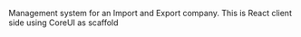 Management system for an Import and Export company.
This is React client side using CoreUI as scaffold